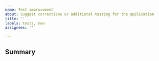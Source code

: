 ```yaml
---
name: Test improvement
about: Suggest corrections or additional testing for the application
title: ''
labels: tests, new
assignees: ''

---
```


<!-- THESE COMMENTS ARE MEANT ONLY FOR YOU TO SEE. PLEASE REMOVE THESE BEFORE SUBMITTING YOUR ISSUE -->

## Summary

<!--

A clear description of the testing cases that needs to be added or improved. You can refer to things such as:

- The target Java class or method (or several of them if it applies)
- Technical context or simple human explanation of the use cases/application flows or events that are involved

If you have several classes, contexts or cases to report, you should try to take advantage of Markdown formatting and separate them into sections accordingly.
In such situations, an ideal summary would look like this:

```md

### `org.trebol.operation.services.CheckoutServiceImpl`

#### Improve edge cases for method `requestTransactionStart(SellPojo transaction)`

- Behavior not covered by current tests
  - When a request for inmediate checkout of a new order, is sent without providing the detail items for that order, the request should fail because the service doesn't know the contents of the order
  - When the same request type is sent without a billing type, the request should fail because the service doesn't know how to bill the customer/user
- Redundant stubbing
  - Calls to JPA repositories such as `.findById()` will not be called unless the order is processed first, no need to stub before it happens.
- Incorrectly tested behavior
  - A mock service in `org.trebol.operation.services` was confused with a service in `org.trebol.jpa.services` due to their similar method names and signatures. The correct service type must be used.

```

-->
